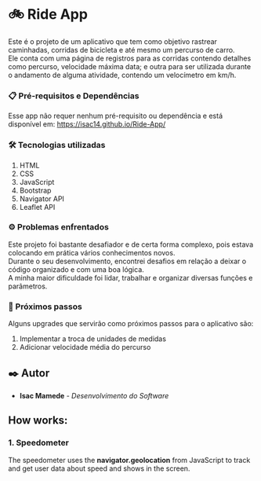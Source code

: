 # 🚲 Ride App

Este é o projeto de um aplicativo que tem como objetivo rastrear caminhadas, corridas de bicicleta e até mesmo um percurso de carro. <br>
Ele conta com uma página de registros para as corridas contendo detalhes como percurso, velocidade máxima data; e outra para ser utilizada durante o andamento de alguma atividade, contendo um velocímetro em km/h.

### 📋 Pré-requisitos e Dependências

Esse app não requer nenhum pré-requisito ou dependência e está disponível em: https://isac14.github.io/Ride-App/

### 🛠️ Tecnologias utilizadas

<ol>
    <li>HTML</li>
    <li>CSS</li>
    <li>JavaScript</li>
    <li>Bootstrap</li>
    <li>Navigator API</li>
    <li>Leaflet API</li>
</ol>

### ⚙️ Problemas enfrentados

Este projeto foi bastante desafiador e de certa forma complexo, pois estava colocando em prática vários conhecimentos novos. <br>
Durante o seu desenvolvimento, encontrei desafios em relação a deixar o código organizado e com uma boa lógica. <br>
A minha maior dificuldade foi lidar, trabalhar e organizar diversas funções e parâmetros.

### 🚀 Próximos passos

Alguns upgrades que servirão como próximos passos para o aplicativo são:
<ol>
    <li>Implementar a troca de unidades de medidas</li>
    <li>Adicionar velocidade média do percurso</li>
</ol>

## ✒️ Autor

* **Isac Mamede** - *Desenvolvimento do Software*

## How works:

### 1. Speedometer

<p>
    The speedometer uses the <b>navigator.geolocation</b> from JavaScript to track and get user data about speed and shows in the screen.
</p>
